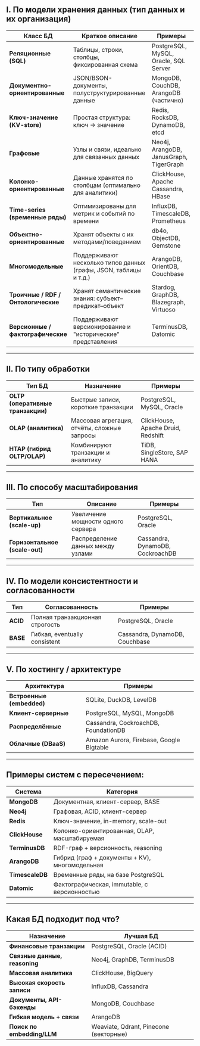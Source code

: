 ## I. **По модели хранения данных (тип данных и их организация)**

|Класс БД|Краткое описание|Примеры|
|---|---|---|
|**Реляционные (SQL)**|Таблицы, строки, столбцы, фиксированная схема|PostgreSQL, MySQL, Oracle, SQL Server|
|**Документно-ориентированные**|JSON/BSON-документы, полуструктурированные данные|MongoDB, CouchDB, ArangoDB (частично)|
|**Ключ-значение (KV-store)**|Простая структура: ключ → значение|Redis, RocksDB, DynamoDB, etcd|
|**Графовые**|Узлы и связи, идеально для связанных данных|Neo4j, ArangoDB, JanusGraph, TigerGraph|
|**Колонко-ориентированные**|Данные хранятся по столбцам (оптимально для аналитики)|ClickHouse, Apache Cassandra, HBase|
|**Time-series (временные ряды)**|Оптимизированы для метрик и событий по времени|InfluxDB, TimescaleDB, Prometheus|
|**Объектно-ориентированные**|Хранят объекты с их методами/поведением|db4o, ObjectDB, Gemstone|
|**Многомодельные**|Поддерживают несколько типов данных (графы, JSON, таблицы и т.д.)|ArangoDB, OrientDB, Couchbase|
|**Троичные / RDF / Онтологические**|Хранят семантические знания: субъект–предикат–объект|Stardog, GraphDB, Blazegraph, Virtuoso|
|**Версионные / фактографические**|Поддерживают версионирование и "исторические" представления|TerminusDB, Datomic|

---

## II. **По типу обработки**

|Тип БД|Назначение|Примеры|
|---|---|---|
|**OLTP (оперативные транзакции)**|Быстрые записи, короткие транзакции|PostgreSQL, MySQL, Oracle|
|**OLAP (аналитика)**|Массовая агрегация, отчёты, сложные запросы|ClickHouse, Apache Druid, Redshift|
|**HTAP (гибрид OLTP/OLAP)**|Комбинируют транзакции и аналитику|TiDB, SingleStore, SAP HANA|

---

## III. **По способу масштабирования**

|Тип|Описание|Примеры|
|---|---|---|
|**Вертикальное (scale-up)**|Увеличение мощности одного сервера|PostgreSQL, Oracle|
|**Горизонтальное (scale-out)**|Распределение данных между узлами|Cassandra, DynamoDB, CockroachDB|

---

## IV. **По модели консистентности и согласованности**

|Тип|Согласованность|Примеры|
|---|---|---|
|**ACID**|Полная транзакционная строгость|PostgreSQL, Oracle|
|**BASE**|Гибкая, eventually consistent|Cassandra, DynamoDB, Couchbase|

---

## V. **По хостингу / архитектуре**

|Архитектура|Примеры|
|---|---|
|**Встроенные (embedded)**|SQLite, DuckDB, LevelDB|
|**Клиент-серверные**|PostgreSQL, MySQL, MongoDB|
|**Распределённые**|Cassandra, CockroachDB, FoundationDB|
|**Облачные (DBaaS)**|Amazon Aurora, Firebase, Google Bigtable|

---

## Примеры систем с пересечением:

|Система|Категория|
|---|---|
|**MongoDB**|Документная, клиент-сервер, BASE|
|**Neo4j**|Графовая, ACID, клиент-сервер|
|**Redis**|Ключ-значение, in-memory, scale-out|
|**ClickHouse**|Колонко-ориентированная, OLAP, масштабируемая|
|**TerminusDB**|RDF-граф + версионность, reasoning|
|**ArangoDB**|Гибрид (граф + документы + KV), многомодельная|
|**TimescaleDB**|Временные ряды, на базе PostgreSQL|
|**Datomic**|Фактографическая, immutable, с версионностью|

---

## Какая БД подходит под что?

|Назначение|Лучшая БД|
|---|---|
|**Финансовые транзакции**|PostgreSQL, Oracle (ACID)|
|**Связные данные, reasoning**|Neo4j, GraphDB, TerminusDB|
|**Массовая аналитика**|ClickHouse, BigQuery|
|**Высокая скорость записи**|InfluxDB, Cassandra|
|**Документы, API-бэкенды**|MongoDB, Couchbase|
|**Гибкая модель + связи**|ArangoDB|
|**Поиск по embedding/LLM**|Weaviate, Qdrant, Pinecone (векторные)|
